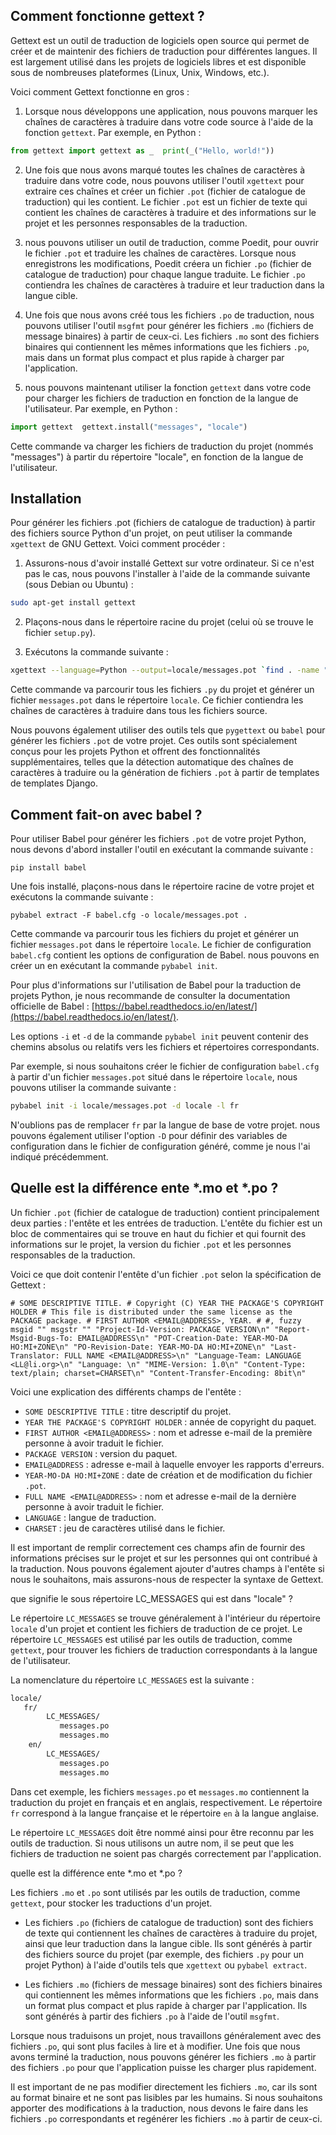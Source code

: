 ## Comment fonctionne gettext ?

Gettext est un outil de traduction de logiciels open source qui permet de créer et de maintenir des fichiers de traduction pour différentes langues. Il est largement utilisé dans les projets de logiciels libres et est disponible sous de nombreuses plateformes (Linux, Unix, Windows, etc.).

Voici comment Gettext fonctionne en gros :

1.  Lorsque nous développons une application, nous pouvons marquer les chaînes de caractères à traduire dans votre code source à l'aide de la fonction `gettext`. Par exemple, en Python :

```python
from gettext import gettext as _  print(_("Hello, world!"))
```

2.  Une fois que nous avons marqué toutes les chaînes de caractères à traduire dans votre code, nous pouvons utiliser l'outil `xgettext` pour extraire ces chaînes et créer un fichier `.pot` (fichier de catalogue de traduction) qui les contient. Le fichier `.pot` est un fichier de texte qui contient les chaînes de caractères à traduire et des informations sur le projet et les personnes responsables de la traduction.
    
3.  nous pouvons utiliser un outil de traduction, comme Poedit, pour ouvrir le fichier `.pot` et traduire les chaînes de caractères. Lorsque nous enregistrons les modifications, Poedit créera un fichier `.po` (fichier de catalogue de traduction) pour chaque langue traduite. Le fichier `.po` contiendra les chaînes de caractères à traduire et leur traduction dans la langue cible.
    
5.  Une fois que nous avons créé tous les fichiers `.po` de traduction, nous pouvons utiliser l'outil `msgfmt` pour générer les fichiers `.mo` (fichiers de message binaires) à partir de ceux-ci. Les fichiers `.mo` sont des fichiers binaires qui contiennent les mêmes informations que les fichiers `.po`, mais dans un format plus compact et plus rapide à charger par l'application.
    
6.  nous pouvons maintenant utiliser la fonction `gettext` dans votre code pour charger les fichiers de traduction en fonction de la langue de l'utilisateur. Par exemple, en Python :
    
```python
import gettext  gettext.install("messages", "locale")
```

Cette commande va charger les fichiers de traduction du projet (nommés "messages") à partir du répertoire "locale", en fonction de la langue de l'utilisateur.

## Installation
Pour générer les fichiers .pot (fichiers de catalogue de traduction) à partir des fichiers source Python d'un projet, on peut utiliser la commande `xgettext` de GNU Gettext. Voici comment procéder :

1.  Assurons-nous d'avoir installé Gettext sur votre ordinateur. Si ce n'est pas le cas, nous pouvons l'installer à l'aide de la commande suivante (sous Debian ou Ubuntu) :

```bash
sudo apt-get install gettext
```

2.  Plaçons-nous dans le répertoire racine du projet (celui où se trouve le fichier `setup.py`).
    
3.  Exécutons la commande suivante :
    

```bash
xgettext --language=Python --output=locale/messages.pot `find . -name "*.py"`
```


Cette commande va parcourir tous les fichiers `.py` du projet et générer un fichier `messages.pot` dans le répertoire `locale`. Ce fichier contiendra les chaînes de caractères à traduire dans tous les fichiers source.

Nous pouvons également utiliser des outils tels que `pygettext` ou `babel` pour générer les fichiers `.pot` de votre projet. Ces outils sont spécialement conçus pour les projets Python et offrent des fonctionnalités supplémentaires, telles que la détection automatique des chaînes de caractères à traduire ou la génération de fichiers `.pot` à partir de templates de templates Django.

## Comment fait-on avec babel ?

Pour utiliser Babel pour générer les fichiers `.pot` de votre projet Python, nous devons d'abord installer l'outil en exécutant la commande suivante :

`pip install babel`

Une fois installé, plaçons-nous dans le répertoire racine de votre projet et exécutons la commande suivante :

`pybabel extract -F babel.cfg -o locale/messages.pot .`

Cette commande va parcourir tous les fichiers du projet et générer un fichier `messages.pot` dans le répertoire `locale`. Le fichier de configuration `babel.cfg` contient les options de configuration de Babel. nous pouvons en créer un en exécutant la commande `pybabel init`.

Pour plus d'informations sur l'utilisation de Babel pour la traduction de projets Python, je nous recommande de consulter la documentation officielle de Babel : [https://babel.readthedocs.io/en/latest/](https://babel.readthedocs.io/en/latest/).

Les options `-i` et `-d` de la commande `pybabel init` peuvent contenir des chemins absolus ou relatifs vers les fichiers et répertoires correspondants.

Par exemple, si nous souhaitons créer le fichier de configuration `babel.cfg` à partir d'un fichier `messages.pot` situé dans le répertoire `locale`, nous pouvons utiliser la commande suivante :

```bash
pybabel init -i locale/messages.pot -d locale -l fr
```

N'oublions pas de remplacer `fr` par la langue de base de votre projet. nous pouvons également utiliser l'option `-D` pour définir des variables de configuration dans le fichier de configuration généré, comme je nous l'ai indiqué précédemment.

## Quelle est la différence ente *.mo et *.po ?

Un fichier `.pot` (fichier de catalogue de traduction) contient principalement deux parties : l'entête et les entrées de traduction. L'entête du fichier est un bloc de commentaires qui se trouve en haut du fichier et qui fournit des informations sur le projet, la version du fichier `.pot` et les personnes responsables de la traduction.

Voici ce que doit contenir l'entête d'un fichier `.pot` selon la spécification de Gettext :

`# SOME DESCRIPTIVE TITLE. # Copyright (C) YEAR THE PACKAGE'S COPYRIGHT HOLDER # This file is distributed under the same license as the PACKAGE package. # FIRST AUTHOR <EMAIL@ADDRESS>, YEAR. # #, fuzzy msgid "" msgstr "" "Project-Id-Version: PACKAGE VERSION\n" "Report-Msgid-Bugs-To: EMAIL@ADDRESS\n" "POT-Creation-Date: YEAR-MO-DA HO:MI+ZONE\n" "PO-Revision-Date: YEAR-MO-DA HO:MI+ZONE\n" "Last-Translator: FULL NAME <EMAIL@ADDRESS>\n" "Language-Team: LANGUAGE <LL@li.org>\n" "Language: \n" "MIME-Version: 1.0\n" "Content-Type: text/plain; charset=CHARSET\n" "Content-Transfer-Encoding: 8bit\n"`

Voici une explication des différents champs de l'entête :

-   `SOME DESCRIPTIVE TITLE` : titre descriptif du projet.
-   `YEAR THE PACKAGE'S COPYRIGHT HOLDER` : année de copyright du paquet.
-   `FIRST AUTHOR <EMAIL@ADDRESS>` : nom et adresse e-mail de la première personne à avoir traduit le fichier.
-   `PACKAGE VERSION` : version du paquet.
-   `EMAIL@ADDRESS` : adresse e-mail à laquelle envoyer les rapports d'erreurs.
-   `YEAR-MO-DA HO:MI+ZONE` : date de création et de modification du fichier `.pot`.
-   `FULL NAME <EMAIL@ADDRESS>` : nom et adresse e-mail de la dernière personne à avoir traduit le fichier.
-   `LANGUAGE` : langue de traduction.
-   `CHARSET` : jeu de caractères utilisé dans le fichier.

Il est important de remplir correctement ces champs afin de fournir des informations précises sur le projet et sur les personnes qui ont contribué à la traduction. Nous pouvons également ajouter d'autres champs à l'entête si nous le souhaitons, mais assurons-nous de respecter la syntaxe de Gettext.

que signifie le sous répertoire LC_MESSAGES qui est dans "locale" ?

Le répertoire `LC_MESSAGES` se trouve généralement à l'intérieur du répertoire `locale` d'un projet et contient les fichiers de traduction de ce projet. Le répertoire `LC_MESSAGES` est utilisé par les outils de traduction, comme `gettext`, pour trouver les fichiers de traduction correspondants à la langue de l'utilisateur.

La nomenclature du répertoire `LC_MESSAGES` est la suivante :

```bash
locale/
   fr/
        LC_MESSAGES/
           messages.po
           messages.mo
    en/
        LC_MESSAGES/
           messages.po
           messages.mo
```

Dans cet exemple, les fichiers `messages.po` et `messages.mo` contiennent la traduction du projet en français et en anglais, respectivement. Le répertoire `fr` correspond à la langue française et le répertoire `en` à la langue anglaise.

Le répertoire `LC_MESSAGES` doit être nommé ainsi pour être reconnu par les outils de traduction. Si nous utilisons un autre nom, il se peut que les fichiers de traduction ne soient pas chargés correctement par l'application.

quelle est la différence ente *.mo et *.po ?

Les fichiers `.mo` et `.po` sont utilisés par les outils de traduction, comme `gettext`, pour stocker les traductions d'un projet.

-   Les fichiers `.po` (fichiers de catalogue de traduction) sont des fichiers de texte qui contiennent les chaînes de caractères à traduire du projet, ainsi que leur traduction dans la langue cible. Ils sont générés à partir des fichiers source du projet (par exemple, des fichiers `.py` pour un projet Python) à l'aide d'outils tels que `xgettext` ou `pybabel extract`.
    
-   Les fichiers `.mo` (fichiers de message binaires) sont des fichiers binaires qui contiennent les mêmes informations que les fichiers `.po`, mais dans un format plus compact et plus rapide à charger par l'application. Ils sont générés à partir des fichiers `.po` à l'aide de l'outil `msgfmt`.

Lorsque nous traduisons un projet, nous travaillons généralement avec des fichiers `.po`, qui sont plus faciles à lire et à modifier. Une fois que nous avons terminé la traduction, nous pouvons générer les fichiers `.mo` à partir des fichiers `.po` pour que l'application puisse les charger plus rapidement.

Il est important de ne pas modifier directement les fichiers `.mo`, car ils sont au format binaire et ne sont pas lisibles par les humains. Si nous souhaitons apporter des modifications à la traduction, nous devons le faire dans les fichiers `.po` correspondants et regénérer les fichiers `.mo` à partir de ceux-ci.